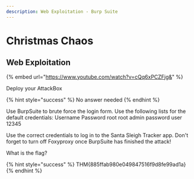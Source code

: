 ```yaml
---
description: Web Exploitation - Burp Suite
---
```


# Christmas Chaos

## Web Exploitation

{% embed url="https://www.youtube.com/watch?v=cQq6xPCZFjg&" %}

Deploy your AttackBox

{% hint style="success" %}
No answer needed
{% endhint %}

Use BurpSuite to brute force the login form. Use the following lists for the default credentials: Username Password root root admin password user 12345

Use the correct credentials to log in to the Santa Sleigh Tracker app. Don't forget to turn off Foxyproxy once BurpSuite has finished the attack!

What is the flag?

{% hint style="success" %}
THM{885ffab980e049847516f9d8fe99ad1a}
{% endhint %}

